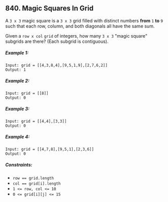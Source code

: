 ## 840. Magic Squares In Grid

A ```3 x 3``` magic square is a ```3 x 3``` grid filled with distinct numbers **from** ```1``` **to** ```9``` such that each row, column, and both diagonals all have the same sum.

Given a ```row x col``` ```grid``` of integers, how many ```3 x 3``` "magic square" subgrids are there?  (Each subgrid is contiguous).

##### Example 1:
```
Input: grid = [[4,3,8,4],[9,5,1,9],[2,7,6,2]]
Output: 1
```
##### Example 2:
```
Input: grid = [[8]]
Output: 0
```
##### Example 3:
```
Input: grid = [[4,4],[3,3]]
Output: 0
```
##### Example 4:
```
Input: grid = [[4,7,8],[9,5,1],[2,3,6]]
Output: 0
```

##### Constraints:

* ```row == grid.length```
* ```col == grid[i].length```
* ```1 <= row, col <= 10```
* ```0 <= grid[i][j] <= 15```